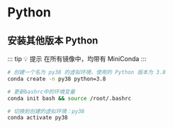 # Python

## 安装其他版本 Python

::: tip 💡 提示
在所有镜像中，均带有 MiniConda
:::

```bash
# 创建一个名为 py38 的虚拟环境，使用的 Python 版本为 3.8
conda create -n py38 python=3.8

# 更新bashrc中的环境变量
conda init bash && source /root/.bashrc

# 切换到创建的虚拟环境：py38
conda activate py38
```